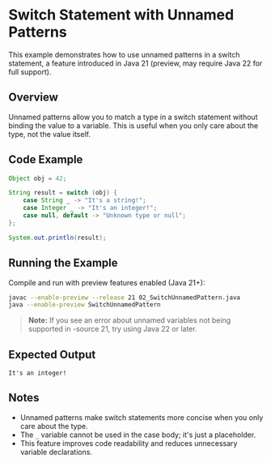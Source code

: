 # Switch Statement with Unnamed Patterns

This example demonstrates how to use unnamed patterns in a switch statement, a feature introduced in Java 21 (preview, may require Java 22 for full support).

## Overview

Unnamed patterns allow you to match a type in a switch statement without binding the value to a variable. This is useful when you only care about the type, not the value itself.

## Code Example

```java
Object obj = 42;

String result = switch (obj) {
    case String _ -> "It's a string!";
    case Integer _ -> "It's an integer!";
    case null, default -> "Unknown type or null";
};

System.out.println(result);
```

## Running the Example

Compile and run with preview features enabled (Java 21+):

```bash
javac --enable-preview --release 21 02_SwitchUnnamedPattern.java
java --enable-preview SwitchUnnamedPattern
```

> **Note:** If you see an error about unnamed variables not being supported in -source 21, try using Java 22 or later.

## Expected Output

```
It's an integer!
```

## Notes

- Unnamed patterns make switch statements more concise when you only care about the type.
- The `_` variable cannot be used in the case body; it's just a placeholder.
- This feature improves code readability and reduces unnecessary variable declarations. 